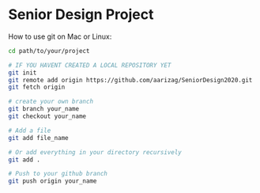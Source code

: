 # Senior Design Project

How to use git on Mac or Linux:
```bash
cd path/to/your/project

# IF YOU HAVENT CREATED A LOCAL REPOSITORY YET
git init
git remote add origin https://github.com/aarizag/SeniorDesign2020.git
git fetch origin

# create your own branch
git branch your_name
git checkout your_name

# Add a file
git add file_name

# Or add everything in your directory recursively 
git add .

# Push to your github branch 
git push origin your_name
```
